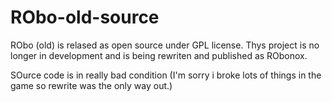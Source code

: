 # RObo-old-source
RObo (old) is relased as open source under GPL license.
Thys project is no longer in development and is being rewriten and published as RObonox.

SOurce code is in really bad condition (I'm sorry i broke lots of things in the game so rewrite was the only way out.)
